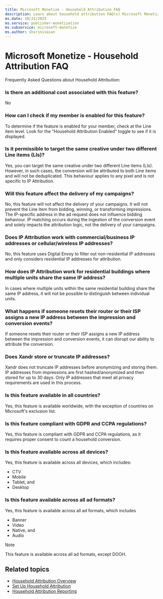 ```yaml
---
title: Microsoft Monetize - Household Attribution FAQ
description: Learn about household attribution FAQ(s) Microsoft Monetize.
ms.date: 10/21/2025
ms.service: publisher-monetization
ms.subservice: microsoft-monetize
ms.author: shsrinivasan
---
```


# Microsoft Monetize - Household Attribution FAQ

Frequently Asked Questions about Household Attribution: 
 
### Is there an additional cost associated with this feature?
No  

### How can I check if my member is enabled for this feature?
To determine if the feature is enabled for your member, check at the Line item level. Look for the "Household Attribution Enabled" toggle to see if it is displayed.  

### Is it permissible to target the same creative under two different Line items (LIs)?
Yes, you can target the same creative under two different Line items (LIs). However, in such cases, the conversion will be attributed to both Line items and will not be deduplicated. This behaviour applies to any pixel and is not specific to IP Attribution.     

 
### Will this feature affect the delivery of my campaigns?  
No, this feature will not affect the delivery of your campaigns. It will not prevent the Line item from bidding, winning, or transforming impressions. The IP-specific address in the ad request does not influence bidding behaviour. IP matching occurs during the ingestion of the conversion event and solely impacts the attribution logic, not the delivery of your campaigns. 


### Does IP Attribution work with commercial/business IP addresses or cellular/wireless IP addresses? 
No, this feature uses Digital Envoy to filter out non-residential IP addresses and only considers residential IP addresses for attribution. 


### How does IP Attribution work for residential buildings where multiple units share the same IP address? 
In cases where multiple units within the same residential building share the same IP address, it will not be possible to distinguish between individual units. 

 
### What happens if someone resets their router or their ISP assigns a new IP address between the impression and conversion events? 
If someone resets their router or their ISP assigns a new IP address between the impression and conversion events, it can disrupt our ability to attribute the conversion.  

 
### Does Xandr store or truncate IP addresses? 
Xandr does not truncate IP addresses before anonymizing and storing them. IP addresses from impressions are first hashed/anonymized and then stored for up to 30 days. Only IP addresses that meet all privacy requirements are used in this process.  

 
### Is this feature available in all countries? 
Yes, this feature is available worldwide, with the exception of countries on Microsoft's exclusion list. 

 
### Is this feature compliant with GDPR and CCPA regulations?  
Yes, this feature is compliant with GDPR and CCPA regulations, as it requires proper consent to count a household conversion.  

 
### Is this feature available across all devices?  
Yes, this feature is available across all devices, which includes: 
- CTV  
- Mobile 
- Tablet, and  
- Desktop


### Is this feature available across all ad formats?  
Yes, this feature is available across all ad formats, which includes 
- Banner 
- Video 
- Native, and 
- Audio  
> [!NOTE]
> This feature is available across all ad formats, except DOOH. 
 
 

## Related topics

- [Household Attribution Overview](household-attribution.md)
- [Set Up Household Attribution](set-up-household-attribution.md)
- [Household Attribution Reporting](household-attribution-reporting.md)

